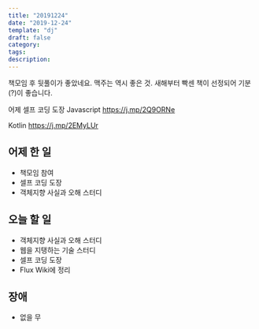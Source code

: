 ```yaml
---
title: "20191224"
date: "2019-12-24"
template: "dj"
draft: false
category: 
tags:
description:
---
```


책모임 후 뒷풀이가 좋았네요. 맥주는 역시 좋은 것.
새해부터 빡센 책이 선정되어 기분(?)이 좋습니다.

어제 셀프 코딩 도장
Javascript
<https://j.mp/2Q9ORNe>

Kotlin
<https://j.mp/2EMyLUr>

## 어제 한 일

* 책모임 참여
* 셀프 코딩 도장
* 객체지향 사실과 오해 스터디

## 오늘 할 일

* 객체지향 사실과 오해 스터디
* 웹을 지탱하는 기술 스터디
* 셀프 코딩 도장
* Flux Wiki에 정리

## 장애

* 없을 무
